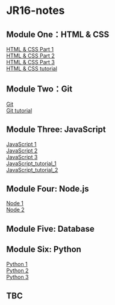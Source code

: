 # JR16-notes

## Module One：HTML & CSS
[HTML & CSS Part 1](./HTML&CSS/HTML&CSS_1.md)<br>
[HTML & CSS Part 2](./HTML&CSS/HTML&CSS_2.md)<br>
[HTML & CSS Part 3](./HTML&CSS/HTML&CSS_3.md)<br>
[HTML & CSS tutorial](./HTML&CSS/HTML&CSS_tutorial.md)<br>

## Module Two：Git
[Git](./Git/Git.md)<br>
[Git tutorial](./Git/Git_tutorial.md)<br>

## Module Three: JavaScript
[JavaScript 1](./JavaScript/JavaScript_1.md)<br>
[JavaScript 2](./JavaScript/JavaScript_2.md)<br>
[JavaScript 3](./JavaScript/JavaScript_3.md)<br>
[JavaScript_tutorial_1](./JavaScript/JavaScript_tutorial_1.md)<br>
[JavaScript_tutorial_2](./JavaScript/JavaScript_tutorial_2.md)<br>

## Module Four: Node.js
[Node 1](./Nodejs/Node_1.md)<br>
[Node 2](./Nodejs/Node_2.md)<br>

## Module Five: Database

## Module Six: Python
[Python 1](./Python/Python_1.md)<br>
[Python 2](./Python/Python_2.md)<br>
[Python 3](./Python/Python_3.md)<br>

## TBC